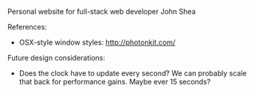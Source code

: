 Personal website for full-stack web developer John Shea

References:
* OSX-style window styles: http://photonkit.com/

Future design considerations:
* Does the clock have to update every second? We can probably scale that back for performance gains. Maybe ever 15 seconds?
